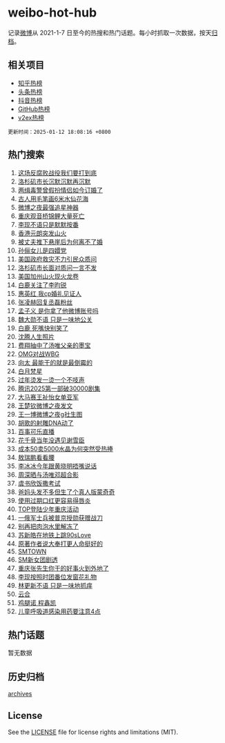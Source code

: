 # weibo-hot-hub

记录[微博](https://www.weibo.com)从 2021-1-7 日至今的热搜和热门话题。每小时抓取一次数据，按天[归档](archives)。

## 相关项目

- [知乎热榜](https://github.com/lonnyzhang423/zhihu-hot-hub)
- [头条热榜](https://github.com/lonnyzhang423/toutiao-hot-hub)
- [抖音热榜](https://github.com/lonnyzhang423/douyin-hot-hub)
- [GitHub热榜](https://github.com/lonnyzhang423/github-hot-hub)
- [v2ex热榜](https://github.com/lonnyzhang423/v2ex-hot-hub)


`更新时间：2025-01-12 18:08:16 +0800`

## 热门搜索

1. [这场反腐败战役我们要打到底](https://m.weibo.cn/search?containerid=100103type%3D1%26t%3D10%26q%3D%23%E8%BF%99%E5%9C%BA%E5%8F%8D%E8%85%90%E8%B4%A5%E6%88%98%E5%BD%B9%E6%88%91%E4%BB%AC%E8%A6%81%E6%89%93%E5%88%B0%E5%BA%95%23&stream_entry_id=51&isnewpage=1&extparam=seat%3D1%26pos%3D0%26q%3D%2523%25E8%25BF%2599%25E5%259C%25BA%25E5%258F%258D%25E8%2585%2590%25E8%25B4%25A5%25E6%2588%2598%25E5%25BD%25B9%25E6%2588%2591%25E4%25BB%25AC%25E8%25A6%2581%25E6%2589%2593%25E5%2588%25B0%25E5%25BA%2595%2523%26dgr%3D0%26cate%3D10103%26stream_entry_id%3D51%26c_type%3D51%26filter_type%3Drealtimehot%26display_time%3D1736676495%26pre_seqid%3D17366764953180618893152)
1. [洛杉矶市长沉默沉默再沉默](https://m.weibo.cn/search?containerid=100103type%3D1%26t%3D10%26q%3D%23%E6%B4%9B%E6%9D%89%E7%9F%B6%E5%B8%82%E9%95%BF%E6%B2%89%E9%BB%98%E6%B2%89%E9%BB%98%E5%86%8D%E6%B2%89%E9%BB%98%23&stream_entry_id=31&isnewpage=1&extparam=seat%3D1%26c_type%3D31%26dgr%3D0%26cate%3D5001%26pos%3D0%26band_rank%3D1%26realpos%3D1%26flag%3D2%26lcate%3D5001%26q%3D%2523%25E6%25B4%259B%25E6%259D%2589%25E7%259F%25B6%25E5%25B8%2582%25E9%2595%25BF%25E6%25B2%2589%25E9%25BB%2598%25E6%25B2%2589%25E9%25BB%2598%25E5%2586%258D%25E6%25B2%2589%25E9%25BB%2598%2523%26stream_entry_id%3D31%26filter_type%3Drealtimehot%26display_time%3D1736676495%26pre_seqid%3D17366764953180618893152)
1. [两缉毒警曾假扮情侣如今订婚了](https://m.weibo.cn/search?containerid=100103type%3D1%26t%3D10%26q%3D%23%E4%B8%A4%E7%BC%89%E6%AF%92%E8%AD%A6%E6%9B%BE%E5%81%87%E6%89%AE%E6%83%85%E4%BE%A3%E5%A6%82%E4%BB%8A%E8%AE%A2%E5%A9%9A%E4%BA%86%23&stream_entry_id=31&isnewpage=1&extparam=seat%3D1%26c_type%3D31%26dgr%3D0%26cate%3D5001%26pos%3D1%26band_rank%3D2%26realpos%3D2%26flag%3D32768%26lcate%3D5001%26q%3D%2523%25E4%25B8%25A4%25E7%25BC%2589%25E6%25AF%2592%25E8%25AD%25A6%25E6%259B%25BE%25E5%2581%2587%25E6%2589%25AE%25E6%2583%2585%25E4%25BE%25A3%25E5%25A6%2582%25E4%25BB%258A%25E8%25AE%25A2%25E5%25A9%259A%25E4%25BA%2586%2523%26stream_entry_id%3D31%26filter_type%3Drealtimehot%26display_time%3D1736676495%26pre_seqid%3D17366764953180618893152)
1. [古人用毛笔画6米水仙花海](https://m.weibo.cn/search?containerid=100103type%3D1%26t%3D10%26q%3D%23%E5%8F%A4%E4%BA%BA%E7%94%A8%E6%AF%9B%E7%AC%94%E7%94%BB6%E7%B1%B3%E6%B0%B4%E4%BB%99%E8%8A%B1%E6%B5%B7%23&stream_entry_id=31&isnewpage=1&extparam=seat%3D1%26c_type%3D31%26dgr%3D0%26cate%3D5001%26pos%3D2%26band_rank%3D3%26realpos%3D3%26flag%3D0%26lcate%3D5001%26q%3D%2523%25E5%258F%25A4%25E4%25BA%25BA%25E7%2594%25A8%25E6%25AF%259B%25E7%25AC%2594%25E7%2594%25BB6%25E7%25B1%25B3%25E6%25B0%25B4%25E4%25BB%2599%25E8%258A%25B1%25E6%25B5%25B7%2523%26stream_entry_id%3D31%26filter_type%3Drealtimehot%26display_time%3D1736676495%26pre_seqid%3D17366764953180618893152)
1. [微博之夜最强追星神器](https://m.weibo.cn/search?containerid=100103type%3D1%26t%3D10%26q%3D%23%E5%BE%AE%E5%8D%9A%E4%B9%8B%E5%A4%9C%E6%9C%80%E5%BC%BA%E8%BF%BD%E6%98%9F%E7%A5%9E%E5%99%A8%23&stream_entry_id=31&isnewpage=1&extparam=seat%3D1%26c_type%3D31%26dgr%3D0%26adid%3D272496%26q%3D%2523%25E5%25BE%25AE%25E5%258D%259A%25E4%25B9%258B%25E5%25A4%259C%25E6%259C%2580%25E5%25BC%25BA%25E8%25BF%25BD%25E6%2598%259F%25E7%25A5%259E%25E5%2599%25A8%2523%26pos%3D3%26band_rank%3D4%26stream_entry_id%3D31%26topic_ad%3D1%26lcate%3D5001%26is_ad_pos%3D1%26cate%3D5001%26filter_type%3Drealtimehot%26display_time%3D1736676495%26pre_seqid%3D17366764953180618893152)
1. [重庆观音桥锦鲤大量死亡](https://m.weibo.cn/search?containerid=100103type%3D1%26t%3D10%26q%3D%23%E9%87%8D%E5%BA%86%E8%A7%82%E9%9F%B3%E6%A1%A5%E9%94%A6%E9%B2%A4%E5%A4%A7%E9%87%8F%E6%AD%BB%E4%BA%A1%23&stream_entry_id=31&isnewpage=1&extparam=seat%3D1%26c_type%3D31%26dgr%3D0%26cate%3D5001%26pos%3D4%26band_rank%3D4%26realpos%3D4%26flag%3D1%26lcate%3D5001%26q%3D%2523%25E9%2587%258D%25E5%25BA%2586%25E8%25A7%2582%25E9%259F%25B3%25E6%25A1%25A5%25E9%2594%25A6%25E9%25B2%25A4%25E5%25A4%25A7%25E9%2587%258F%25E6%25AD%25BB%25E4%25BA%25A1%2523%26stream_entry_id%3D31%26filter_type%3Drealtimehot%26display_time%3D1736676495%26pre_seqid%3D17366764953180618893152)
1. [李现不语只是默默按番](https://m.weibo.cn/search?containerid=100103type%3D1%26t%3D10%26q%3D%23%E6%9D%8E%E7%8E%B0%E4%B8%8D%E8%AF%AD%E5%8F%AA%E6%98%AF%E9%BB%98%E9%BB%98%E6%8C%89%E7%95%AA%23&stream_entry_id=31&isnewpage=1&extparam=seat%3D1%26c_type%3D31%26dgr%3D0%26cate%3D5001%26pos%3D5%26band_rank%3D5%26realpos%3D5%26flag%3D2%26lcate%3D5001%26q%3D%2523%25E6%259D%258E%25E7%258E%25B0%25E4%25B8%258D%25E8%25AF%25AD%25E5%258F%25AA%25E6%2598%25AF%25E9%25BB%2598%25E9%25BB%2598%25E6%258C%2589%25E7%2595%25AA%2523%26stream_entry_id%3D31%26filter_type%3Drealtimehot%26display_time%3D1736676495%26pre_seqid%3D17366764953180618893152)
1. [香港元朗突发山火](https://m.weibo.cn/search?containerid=100103type%3D1%26t%3D10%26q%3D%23%E9%A6%99%E6%B8%AF%E5%85%83%E6%9C%97%E7%AA%81%E5%8F%91%E5%B1%B1%E7%81%AB%23&stream_entry_id=31&isnewpage=1&extparam=seat%3D1%26c_type%3D31%26dgr%3D0%26cate%3D5001%26pos%3D6%26band_rank%3D6%26realpos%3D6%26flag%3D1%26lcate%3D5001%26q%3D%2523%25E9%25A6%2599%25E6%25B8%25AF%25E5%2585%2583%25E6%259C%2597%25E7%25AA%2581%25E5%258F%2591%25E5%25B1%25B1%25E7%2581%25AB%2523%26stream_entry_id%3D31%26filter_type%3Drealtimehot%26display_time%3D1736676495%26pre_seqid%3D17366764953180618893152)
1. [被丈夫推下悬崖后为何离不了婚](https://m.weibo.cn/search?containerid=100103type%3D1%26t%3D10%26q%3D%23%E8%A2%AB%E4%B8%88%E5%A4%AB%E6%8E%A8%E4%B8%8B%E6%82%AC%E5%B4%96%E5%90%8E%E4%B8%BA%E4%BD%95%E7%A6%BB%E4%B8%8D%E4%BA%86%E5%A9%9A%23&stream_entry_id=31&isnewpage=1&extparam=seat%3D1%26c_type%3D31%26dgr%3D0%26cate%3D5001%26pos%3D7%26band_rank%3D7%26realpos%3D7%26flag%3D0%26lcate%3D5001%26q%3D%2523%25E8%25A2%25AB%25E4%25B8%2588%25E5%25A4%25AB%25E6%258E%25A8%25E4%25B8%258B%25E6%2582%25AC%25E5%25B4%2596%25E5%2590%258E%25E4%25B8%25BA%25E4%25BD%2595%25E7%25A6%25BB%25E4%25B8%258D%25E4%25BA%2586%25E5%25A9%259A%2523%26stream_entry_id%3D31%26filter_type%3Drealtimehot%26display_time%3D1736676495%26pre_seqid%3D17366764953180618893152)
1. [孙俪女儿是四嬛党](https://m.weibo.cn/search?containerid=100103type%3D1%26t%3D10%26q%3D%E5%AD%99%E4%BF%AA%E5%A5%B3%E5%84%BF%E6%98%AF%E5%9B%9B%E5%AC%9B%E5%85%9A&stream_entry_id=31&isnewpage=1&extparam=seat%3D1%26c_type%3D31%26dgr%3D0%26cate%3D5001%26pos%3D8%26band_rank%3D8%26realpos%3D8%26flag%3D1%26lcate%3D5001%26q%3D%25E5%25AD%2599%25E4%25BF%25AA%25E5%25A5%25B3%25E5%2584%25BF%25E6%2598%25AF%25E5%259B%259B%25E5%25AC%259B%25E5%2585%259A%26stream_entry_id%3D31%26filter_type%3Drealtimehot%26display_time%3D1736676495%26pre_seqid%3D17366764953180618893152)
1. [美国政府救灾不力引民众质问](https://m.weibo.cn/search?containerid=100103type%3D1%26t%3D10%26q%3D%23%E7%BE%8E%E5%9B%BD%E6%94%BF%E5%BA%9C%E6%95%91%E7%81%BE%E4%B8%8D%E5%8A%9B%E5%BC%95%E6%B0%91%E4%BC%97%E8%B4%A8%E9%97%AE%23&stream_entry_id=31&isnewpage=1&extparam=seat%3D1%26c_type%3D31%26dgr%3D0%26cate%3D5001%26pos%3D9%26band_rank%3D9%26realpos%3D9%26flag%3D1%26lcate%3D5001%26q%3D%2523%25E7%25BE%258E%25E5%259B%25BD%25E6%2594%25BF%25E5%25BA%259C%25E6%2595%2591%25E7%2581%25BE%25E4%25B8%258D%25E5%258A%259B%25E5%25BC%2595%25E6%25B0%2591%25E4%25BC%2597%25E8%25B4%25A8%25E9%2597%25AE%2523%26stream_entry_id%3D31%26filter_type%3Drealtimehot%26display_time%3D1736676495%26pre_seqid%3D17366764953180618893152)
1. [洛杉矶市长面对质问一言不发](https://m.weibo.cn/search?containerid=100103type%3D1%26t%3D10%26q%3D%23%E6%B4%9B%E6%9D%89%E7%9F%B6%E5%B8%82%E9%95%BF%E9%9D%A2%E5%AF%B9%E8%B4%A8%E9%97%AE%E4%B8%80%E8%A8%80%E4%B8%8D%E5%8F%91%23&stream_entry_id=31&isnewpage=1&extparam=seat%3D1%26c_type%3D31%26dgr%3D0%26cate%3D5001%26pos%3D10%26band_rank%3D10%26realpos%3D10%26flag%3D0%26lcate%3D5001%26q%3D%2523%25E6%25B4%259B%25E6%259D%2589%25E7%259F%25B6%25E5%25B8%2582%25E9%2595%25BF%25E9%259D%25A2%25E5%25AF%25B9%25E8%25B4%25A8%25E9%2597%25AE%25E4%25B8%2580%25E8%25A8%2580%25E4%25B8%258D%25E5%258F%2591%2523%26stream_entry_id%3D31%26filter_type%3Drealtimehot%26display_time%3D1736676495%26pre_seqid%3D17366764953180618893152)
1. [美国加州山火现火龙卷](https://m.weibo.cn/search?containerid=100103type%3D1%26t%3D10%26q%3D%23%E7%BE%8E%E5%9B%BD%E5%8A%A0%E5%B7%9E%E5%B1%B1%E7%81%AB%E7%8E%B0%E7%81%AB%E9%BE%99%E5%8D%B7%23&stream_entry_id=31&isnewpage=1&extparam=seat%3D1%26c_type%3D31%26dgr%3D0%26cate%3D5001%26pos%3D11%26band_rank%3D11%26realpos%3D11%26flag%3D0%26lcate%3D5001%26q%3D%2523%25E7%25BE%258E%25E5%259B%25BD%25E5%258A%25A0%25E5%25B7%259E%25E5%25B1%25B1%25E7%2581%25AB%25E7%258E%25B0%25E7%2581%25AB%25E9%25BE%2599%25E5%258D%25B7%2523%26stream_entry_id%3D31%26filter_type%3Drealtimehot%26display_time%3D1736676495%26pre_seqid%3D17366764953180618893152)
1. [白鹿关注了李昀锐](https://m.weibo.cn/search?containerid=100103type%3D1%26t%3D10%26q%3D%23%E7%99%BD%E9%B9%BF%E5%85%B3%E6%B3%A8%E4%BA%86%E6%9D%8E%E6%98%80%E9%94%90%23&stream_entry_id=31&isnewpage=1&extparam=seat%3D1%26c_type%3D31%26dgr%3D0%26cate%3D5001%26pos%3D12%26band_rank%3D12%26realpos%3D12%26flag%3D1%26lcate%3D5001%26q%3D%2523%25E7%2599%25BD%25E9%25B9%25BF%25E5%2585%25B3%25E6%25B3%25A8%25E4%25BA%2586%25E6%259D%258E%25E6%2598%2580%25E9%2594%2590%2523%26stream_entry_id%3D31%26filter_type%3Drealtimehot%26display_time%3D1736676495%26pre_seqid%3D17366764953180618893152)
1. [惠英红 我cp婚礼见证人](https://m.weibo.cn/search?containerid=100103type%3D1%26t%3D10%26q%3D%E6%83%A0%E8%8B%B1%E7%BA%A2+%E6%88%91cp%E5%A9%9A%E7%A4%BC%E8%A7%81%E8%AF%81%E4%BA%BA&stream_entry_id=31&isnewpage=1&extparam=seat%3D1%26c_type%3D31%26dgr%3D0%26cate%3D5001%26pos%3D13%26band_rank%3D13%26realpos%3D13%26flag%3D0%26lcate%3D5001%26q%3D%25E6%2583%25A0%25E8%258B%25B1%25E7%25BA%25A2%2520%25E6%2588%2591cp%25E5%25A9%259A%25E7%25A4%25BC%25E8%25A7%2581%25E8%25AF%2581%25E4%25BA%25BA%26stream_entry_id%3D31%26filter_type%3Drealtimehot%26display_time%3D1736676495%26pre_seqid%3D17366764953180618893152)
1. [张凌赫回复丞磊粉丝](https://m.weibo.cn/search?containerid=100103type%3D1%26t%3D10%26q%3D%23%E5%BC%A0%E5%87%8C%E8%B5%AB%E5%9B%9E%E5%A4%8D%E4%B8%9E%E7%A3%8A%E7%B2%89%E4%B8%9D%23&stream_entry_id=31&isnewpage=1&extparam=seat%3D1%26c_type%3D31%26dgr%3D0%26cate%3D5001%26pos%3D14%26band_rank%3D14%26realpos%3D14%26flag%3D2%26lcate%3D5001%26q%3D%2523%25E5%25BC%25A0%25E5%2587%258C%25E8%25B5%25AB%25E5%259B%259E%25E5%25A4%258D%25E4%25B8%259E%25E7%25A3%258A%25E7%25B2%2589%25E4%25B8%259D%2523%26stream_entry_id%3D31%26filter_type%3Drealtimehot%26display_time%3D1736676495%26pre_seqid%3D17366764953180618893152)
1. [孟子义 是你拿了他微博账号吗](https://m.weibo.cn/search?containerid=100103type%3D1%26t%3D10%26q%3D%E5%AD%9F%E5%AD%90%E4%B9%89+%E6%98%AF%E4%BD%A0%E6%8B%BF%E4%BA%86%E4%BB%96%E5%BE%AE%E5%8D%9A%E8%B4%A6%E5%8F%B7%E5%90%97&stream_entry_id=31&isnewpage=1&extparam=seat%3D1%26c_type%3D31%26dgr%3D0%26cate%3D5001%26pos%3D15%26band_rank%3D15%26realpos%3D15%26flag%3D2%26lcate%3D5001%26q%3D%25E5%25AD%259F%25E5%25AD%2590%25E4%25B9%2589%2520%25E6%2598%25AF%25E4%25BD%25A0%25E6%258B%25BF%25E4%25BA%2586%25E4%25BB%2596%25E5%25BE%25AE%25E5%258D%259A%25E8%25B4%25A6%25E5%258F%25B7%25E5%2590%2597%26stream_entry_id%3D31%26filter_type%3Drealtimehot%26display_time%3D1736676495%26pre_seqid%3D17366764953180618893152)
1. [魏大勋不语 只是一味地公关](https://m.weibo.cn/search?containerid=100103type%3D1%26t%3D10%26q%3D%E9%AD%8F%E5%A4%A7%E5%8B%8B%E4%B8%8D%E8%AF%AD+%E5%8F%AA%E6%98%AF%E4%B8%80%E5%91%B3%E5%9C%B0%E5%85%AC%E5%85%B3&stream_entry_id=31&isnewpage=1&extparam=seat%3D1%26c_type%3D31%26dgr%3D0%26cate%3D5001%26pos%3D16%26band_rank%3D16%26realpos%3D16%26flag%3D0%26lcate%3D5001%26q%3D%25E9%25AD%258F%25E5%25A4%25A7%25E5%258B%258B%25E4%25B8%258D%25E8%25AF%25AD%2520%25E5%258F%25AA%25E6%2598%25AF%25E4%25B8%2580%25E5%2591%25B3%25E5%259C%25B0%25E5%2585%25AC%25E5%2585%25B3%26stream_entry_id%3D31%26filter_type%3Drealtimehot%26display_time%3D1736676495%26pre_seqid%3D17366764953180618893152)
1. [白鹿 死嘴快别笑了](https://m.weibo.cn/search?containerid=100103type%3D1%26t%3D10%26q%3D%E7%99%BD%E9%B9%BF+%E6%AD%BB%E5%98%B4%E5%BF%AB%E5%88%AB%E7%AC%91%E4%BA%86&stream_entry_id=31&isnewpage=1&extparam=seat%3D1%26c_type%3D31%26dgr%3D0%26cate%3D5001%26pos%3D17%26band_rank%3D17%26realpos%3D17%26flag%3D2%26lcate%3D5001%26q%3D%25E7%2599%25BD%25E9%25B9%25BF%2520%25E6%25AD%25BB%25E5%2598%25B4%25E5%25BF%25AB%25E5%2588%25AB%25E7%25AC%2591%25E4%25BA%2586%26stream_entry_id%3D31%26filter_type%3Drealtimehot%26display_time%3D1736676495%26pre_seqid%3D17366764953180618893152)
1. [沈腾人生照片](https://m.weibo.cn/search?containerid=100103type%3D1%26t%3D10%26q%3D%23%E6%B2%88%E8%85%BE%E4%BA%BA%E7%94%9F%E7%85%A7%E7%89%87%23&stream_entry_id=31&isnewpage=1&extparam=seat%3D1%26c_type%3D31%26dgr%3D0%26cate%3D5001%26pos%3D18%26band_rank%3D18%26realpos%3D18%26flag%3D0%26lcate%3D5001%26q%3D%2523%25E6%25B2%2588%25E8%2585%25BE%25E4%25BA%25BA%25E7%2594%259F%25E7%2585%25A7%25E7%2589%2587%2523%26stream_entry_id%3D31%26filter_type%3Drealtimehot%26display_time%3D1736676495%26pre_seqid%3D17366764953180618893152)
1. [费翔抽中了汤唯父亲的墨宝](https://m.weibo.cn/search?containerid=100103type%3D1%26t%3D10%26q%3D%23%E8%B4%B9%E7%BF%94%E6%8A%BD%E4%B8%AD%E4%BA%86%E6%B1%A4%E5%94%AF%E7%88%B6%E4%BA%B2%E7%9A%84%E5%A2%A8%E5%AE%9D%23&stream_entry_id=31&isnewpage=1&extparam=seat%3D1%26c_type%3D31%26dgr%3D0%26cate%3D5001%26pos%3D19%26band_rank%3D19%26realpos%3D19%26flag%3D2%26lcate%3D5001%26q%3D%2523%25E8%25B4%25B9%25E7%25BF%2594%25E6%258A%25BD%25E4%25B8%25AD%25E4%25BA%2586%25E6%25B1%25A4%25E5%2594%25AF%25E7%2588%25B6%25E4%25BA%25B2%25E7%259A%2584%25E5%25A2%25A8%25E5%25AE%259D%2523%26stream_entry_id%3D31%26filter_type%3Drealtimehot%26display_time%3D1736676495%26pre_seqid%3D17366764953180618893152)
1. [OMG对战WBG](https://m.weibo.cn/search?containerid=100103type%3D1%26t%3D10%26q%3D%23OMG%E5%AF%B9%E6%88%98WBG%23&stream_entry_id=31&isnewpage=1&extparam=seat%3D1%26c_type%3D31%26dgr%3D0%26cate%3D5001%26pos%3D20%26band_rank%3D20%26realpos%3D20%26flag%3D1%26lcate%3D5001%26q%3D%2523OMG%25E5%25AF%25B9%25E6%2588%2598WBG%2523%26stream_entry_id%3D31%26filter_type%3Drealtimehot%26display_time%3D1736676495%26pre_seqid%3D17366764953180618893152)
1. [向太 最能干的就是最倒霉的](https://m.weibo.cn/search?containerid=100103type%3D1%26t%3D10%26q%3D%E5%90%91%E5%A4%AA+%E6%9C%80%E8%83%BD%E5%B9%B2%E7%9A%84%E5%B0%B1%E6%98%AF%E6%9C%80%E5%80%92%E9%9C%89%E7%9A%84&stream_entry_id=31&isnewpage=1&extparam=seat%3D1%26c_type%3D31%26dgr%3D0%26cate%3D5001%26pos%3D21%26band_rank%3D21%26realpos%3D21%26flag%3D1%26lcate%3D5001%26q%3D%25E5%2590%2591%25E5%25A4%25AA%2520%25E6%259C%2580%25E8%2583%25BD%25E5%25B9%25B2%25E7%259A%2584%25E5%25B0%25B1%25E6%2598%25AF%25E6%259C%2580%25E5%2580%2592%25E9%259C%2589%25E7%259A%2584%26stream_entry_id%3D31%26filter_type%3Drealtimehot%26display_time%3D1736676495%26pre_seqid%3D17366764953180618893152)
1. [白月梵星](https://m.weibo.cn/search?containerid=100103type%3D1%26t%3D10%26q%3D%E7%99%BD%E6%9C%88%E6%A2%B5%E6%98%9F&stream_entry_id=31&isnewpage=1&extparam=seat%3D1%26c_type%3D31%26dgr%3D0%26cate%3D5001%26pos%3D22%26band_rank%3D22%26realpos%3D22%26flag%3D0%26lcate%3D5001%26q%3D%25E7%2599%25BD%25E6%259C%2588%25E6%25A2%25B5%25E6%2598%259F%26stream_entry_id%3D31%26filter_type%3Drealtimehot%26display_time%3D1736676495%26pre_seqid%3D17366764953180618893152)
1. [过年烫发一烫一个不吱声](https://m.weibo.cn/search?containerid=100103type%3D1%26t%3D10%26q%3D%23%E8%BF%87%E5%B9%B4%E7%83%AB%E5%8F%91%E4%B8%80%E7%83%AB%E4%B8%80%E4%B8%AA%E4%B8%8D%E5%90%B1%E5%A3%B0%23&stream_entry_id=31&isnewpage=1&extparam=seat%3D1%26c_type%3D31%26dgr%3D0%26cate%3D5001%26pos%3D23%26band_rank%3D23%26realpos%3D23%26flag%3D1%26lcate%3D5001%26q%3D%2523%25E8%25BF%2587%25E5%25B9%25B4%25E7%2583%25AB%25E5%258F%2591%25E4%25B8%2580%25E7%2583%25AB%25E4%25B8%2580%25E4%25B8%25AA%25E4%25B8%258D%25E5%2590%25B1%25E5%25A3%25B0%2523%26stream_entry_id%3D31%26filter_type%3Drealtimehot%26display_time%3D1736676495%26pre_seqid%3D17366764953180618893152)
1. [腾讯2025第一部破30000剧集](https://m.weibo.cn/search?containerid=100103type%3D1%26t%3D10%26q%3D%E8%85%BE%E8%AE%AF2025%E7%AC%AC%E4%B8%80%E9%83%A8%E7%A0%B430000%E5%89%A7%E9%9B%86&stream_entry_id=31&isnewpage=1&extparam=seat%3D1%26c_type%3D31%26dgr%3D0%26cate%3D5001%26pos%3D24%26band_rank%3D24%26realpos%3D24%26flag%3D2%26lcate%3D5001%26q%3D%25E8%2585%25BE%25E8%25AE%25AF2025%25E7%25AC%25AC%25E4%25B8%2580%25E9%2583%25A8%25E7%25A0%25B430000%25E5%2589%25A7%25E9%259B%2586%26stream_entry_id%3D31%26filter_type%3Drealtimehot%26display_time%3D1736676495%26pre_seqid%3D17366764953180618893152)
1. [大马赛王祉怡女单亚军](https://m.weibo.cn/search?containerid=100103type%3D1%26t%3D10%26q%3D%23%E5%A4%A7%E9%A9%AC%E8%B5%9B%E7%8E%8B%E7%A5%89%E6%80%A1%E5%A5%B3%E5%8D%95%E4%BA%9A%E5%86%9B%23&stream_entry_id=31&isnewpage=1&extparam=seat%3D1%26c_type%3D31%26dgr%3D0%26cate%3D5001%26pos%3D25%26band_rank%3D25%26realpos%3D25%26flag%3D1%26lcate%3D5001%26q%3D%2523%25E5%25A4%25A7%25E9%25A9%25AC%25E8%25B5%259B%25E7%258E%258B%25E7%25A5%2589%25E6%2580%25A1%25E5%25A5%25B3%25E5%258D%2595%25E4%25BA%259A%25E5%2586%259B%2523%26stream_entry_id%3D31%26filter_type%3Drealtimehot%26display_time%3D1736676495%26pre_seqid%3D17366764953180618893152)
1. [王楚钦微博之夜发文](https://m.weibo.cn/search?containerid=100103type%3D1%26t%3D10%26q%3D%23%E7%8E%8B%E6%A5%9A%E9%92%A6%E5%BE%AE%E5%8D%9A%E4%B9%8B%E5%A4%9C%E5%8F%91%E6%96%87%23&stream_entry_id=31&isnewpage=1&extparam=seat%3D1%26c_type%3D31%26dgr%3D0%26cate%3D5001%26pos%3D26%26band_rank%3D26%26realpos%3D26%26flag%3D0%26lcate%3D5001%26q%3D%2523%25E7%258E%258B%25E6%25A5%259A%25E9%2592%25A6%25E5%25BE%25AE%25E5%258D%259A%25E4%25B9%258B%25E5%25A4%259C%25E5%258F%2591%25E6%2596%2587%2523%26stream_entry_id%3D31%26filter_type%3Drealtimehot%26display_time%3D1736676495%26pre_seqid%3D17366764953180618893152)
1. [王一博微博之夜g社生图](https://m.weibo.cn/search?containerid=100103type%3D1%26t%3D10%26q%3D%23%E7%8E%8B%E4%B8%80%E5%8D%9A%E5%BE%AE%E5%8D%9A%E4%B9%8B%E5%A4%9Cg%E7%A4%BE%E7%94%9F%E5%9B%BE%23&stream_entry_id=31&isnewpage=1&extparam=seat%3D1%26c_type%3D31%26dgr%3D0%26cate%3D5001%26pos%3D27%26band_rank%3D27%26realpos%3D27%26flag%3D1%26lcate%3D5001%26q%3D%2523%25E7%258E%258B%25E4%25B8%2580%25E5%258D%259A%25E5%25BE%25AE%25E5%258D%259A%25E4%25B9%258B%25E5%25A4%259Cg%25E7%25A4%25BE%25E7%2594%259F%25E5%259B%25BE%2523%26stream_entry_id%3D31%26filter_type%3Drealtimehot%26display_time%3D1736676495%26pre_seqid%3D17366764953180618893152)
1. [胡歌的射雕DNA动了](https://m.weibo.cn/search?containerid=100103type%3D1%26t%3D10%26q%3D%E8%83%A1%E6%AD%8C%E7%9A%84%E5%B0%84%E9%9B%95DNA%E5%8A%A8%E4%BA%86&stream_entry_id=31&isnewpage=1&extparam=seat%3D1%26c_type%3D31%26dgr%3D0%26cate%3D5001%26pos%3D28%26band_rank%3D28%26realpos%3D28%26flag%3D1%26lcate%3D5001%26q%3D%25E8%2583%25A1%25E6%25AD%258C%25E7%259A%2584%25E5%25B0%2584%25E9%259B%2595DNA%25E5%258A%25A8%25E4%25BA%2586%26stream_entry_id%3D31%26filter_type%3Drealtimehot%26display_time%3D1736676495%26pre_seqid%3D17366764953180618893152)
1. [百事可乐直播](https://m.weibo.cn/search?containerid=100103type%3D1%26t%3D10%26q%3D%E7%99%BE%E4%BA%8B%E5%8F%AF%E4%B9%90%E7%9B%B4%E6%92%AD&stream_entry_id=31&isnewpage=1&extparam=seat%3D1%26c_type%3D31%26dgr%3D0%26cate%3D5001%26pos%3D29%26band_rank%3D29%26realpos%3D29%26flag%3D1%26lcate%3D5001%26q%3D%25E7%2599%25BE%25E4%25BA%258B%25E5%258F%25AF%25E4%25B9%2590%25E7%259B%25B4%25E6%2592%25AD%26stream_entry_id%3D31%26filter_type%3Drealtimehot%26display_time%3D1736676495%26pre_seqid%3D17366764953180618893152)
1. [花千骨当年没遇见谢雪臣](https://m.weibo.cn/search?containerid=100103type%3D1%26t%3D10%26q%3D%E8%8A%B1%E5%8D%83%E9%AA%A8%E5%BD%93%E5%B9%B4%E6%B2%A1%E9%81%87%E8%A7%81%E8%B0%A2%E9%9B%AA%E8%87%A3&stream_entry_id=31&isnewpage=1&extparam=seat%3D1%26c_type%3D31%26dgr%3D0%26cate%3D5001%26pos%3D30%26band_rank%3D30%26realpos%3D30%26flag%3D1%26lcate%3D5001%26q%3D%25E8%258A%25B1%25E5%258D%2583%25E9%25AA%25A8%25E5%25BD%2593%25E5%25B9%25B4%25E6%25B2%25A1%25E9%2581%2587%25E8%25A7%2581%25E8%25B0%25A2%25E9%259B%25AA%25E8%2587%25A3%26stream_entry_id%3D31%26filter_type%3Drealtimehot%26display_time%3D1736676495%26pre_seqid%3D17366764953180618893152)
1. [成本50卖5000水晶为何突然受热捧](https://m.weibo.cn/search?containerid=100103type%3D1%26t%3D10%26q%3D%23%E6%88%90%E6%9C%AC50%E5%8D%965000%E6%B0%B4%E6%99%B6%E4%B8%BA%E4%BD%95%E7%AA%81%E7%84%B6%E5%8F%97%E7%83%AD%E6%8D%A7%23&stream_entry_id=31&isnewpage=1&extparam=seat%3D1%26c_type%3D31%26dgr%3D0%26cate%3D5001%26pos%3D31%26band_rank%3D31%26realpos%3D31%26flag%3D1%26lcate%3D5001%26q%3D%2523%25E6%2588%2590%25E6%259C%25AC50%25E5%258D%25965000%25E6%25B0%25B4%25E6%2599%25B6%25E4%25B8%25BA%25E4%25BD%2595%25E7%25AA%2581%25E7%2584%25B6%25E5%258F%2597%25E7%2583%25AD%25E6%258D%25A7%2523%26stream_entry_id%3D31%26filter_type%3Drealtimehot%26display_time%3D1736676495%26pre_seqid%3D17366764953180618893152)
1. [敖瑞鹏看看腰](https://m.weibo.cn/search?containerid=100103type%3D1%26t%3D10%26q%3D%23%E6%95%96%E7%91%9E%E9%B9%8F%E7%9C%8B%E7%9C%8B%E8%85%B0%23&stream_entry_id=31&isnewpage=1&extparam=seat%3D1%26c_type%3D31%26dgr%3D0%26cate%3D5001%26pos%3D32%26band_rank%3D32%26realpos%3D32%26flag%3D1%26lcate%3D5001%26q%3D%2523%25E6%2595%2596%25E7%2591%259E%25E9%25B9%258F%25E7%259C%258B%25E7%259C%258B%25E8%2585%25B0%2523%26stream_entry_id%3D31%26filter_type%3Drealtimehot%26display_time%3D1736676495%26pre_seqid%3D17366764953180618893152)
1. [李冰冰今年跟黄晓明捂嘴说话](https://m.weibo.cn/search?containerid=100103type%3D1%26t%3D10%26q%3D%23%E6%9D%8E%E5%86%B0%E5%86%B0%E4%BB%8A%E5%B9%B4%E8%B7%9F%E9%BB%84%E6%99%93%E6%98%8E%E6%8D%82%E5%98%B4%E8%AF%B4%E8%AF%9D%23&stream_entry_id=31&isnewpage=1&extparam=seat%3D1%26c_type%3D31%26dgr%3D0%26cate%3D5001%26pos%3D33%26band_rank%3D33%26realpos%3D33%26flag%3D0%26lcate%3D5001%26q%3D%2523%25E6%259D%258E%25E5%2586%25B0%25E5%2586%25B0%25E4%25BB%258A%25E5%25B9%25B4%25E8%25B7%259F%25E9%25BB%2584%25E6%2599%2593%25E6%2598%258E%25E6%258D%2582%25E5%2598%25B4%25E8%25AF%25B4%25E8%25AF%259D%2523%26stream_entry_id%3D31%26filter_type%3Drealtimehot%26display_time%3D1736676495%26pre_seqid%3D17366764953180618893152)
1. [周深晒与汤唯邓超合影](https://m.weibo.cn/search?containerid=100103type%3D1%26t%3D10%26q%3D%23%E5%91%A8%E6%B7%B1%E6%99%92%E4%B8%8E%E6%B1%A4%E5%94%AF%E9%82%93%E8%B6%85%E5%90%88%E5%BD%B1%23&stream_entry_id=31&isnewpage=1&extparam=seat%3D1%26c_type%3D31%26dgr%3D0%26cate%3D5001%26pos%3D34%26band_rank%3D34%26realpos%3D34%26flag%3D0%26lcate%3D5001%26q%3D%2523%25E5%2591%25A8%25E6%25B7%25B1%25E6%2599%2592%25E4%25B8%258E%25E6%25B1%25A4%25E5%2594%25AF%25E9%2582%2593%25E8%25B6%2585%25E5%2590%2588%25E5%25BD%25B1%2523%26stream_entry_id%3D31%26filter_type%3Drealtimehot%26display_time%3D1736676495%26pre_seqid%3D17366764953180618893152)
1. [虞书欣饭撒考试](https://m.weibo.cn/search?containerid=100103type%3D1%26t%3D10%26q%3D%23%E8%99%9E%E4%B9%A6%E6%AC%A3%E9%A5%AD%E6%92%92%E8%80%83%E8%AF%95%23&stream_entry_id=31&isnewpage=1&extparam=seat%3D1%26c_type%3D31%26dgr%3D0%26cate%3D5001%26pos%3D35%26band_rank%3D35%26realpos%3D35%26flag%3D1%26lcate%3D5001%26q%3D%2523%25E8%2599%259E%25E4%25B9%25A6%25E6%25AC%25A3%25E9%25A5%25AD%25E6%2592%2592%25E8%2580%2583%25E8%25AF%2595%2523%26stream_entry_id%3D31%26filter_type%3Drealtimehot%26display_time%3D1736676495%26pre_seqid%3D17366764953180618893152)
1. [爸妈头发不多但生了个真人版蒙奇奇](https://m.weibo.cn/search?containerid=100103type%3D1%26t%3D10%26q%3D%23%E7%88%B8%E5%A6%88%E5%A4%B4%E5%8F%91%E4%B8%8D%E5%A4%9A%E4%BD%86%E7%94%9F%E4%BA%86%E4%B8%AA%E7%9C%9F%E4%BA%BA%E7%89%88%E8%92%99%E5%A5%87%E5%A5%87%23&stream_entry_id=31&isnewpage=1&extparam=seat%3D1%26c_type%3D31%26dgr%3D0%26cate%3D5001%26pos%3D36%26band_rank%3D36%26realpos%3D36%26flag%3D0%26lcate%3D5001%26q%3D%2523%25E7%2588%25B8%25E5%25A6%2588%25E5%25A4%25B4%25E5%258F%2591%25E4%25B8%258D%25E5%25A4%259A%25E4%25BD%2586%25E7%2594%259F%25E4%25BA%2586%25E4%25B8%25AA%25E7%259C%259F%25E4%25BA%25BA%25E7%2589%2588%25E8%2592%2599%25E5%25A5%2587%25E5%25A5%2587%2523%26stream_entry_id%3D31%26filter_type%3Drealtimehot%26display_time%3D1736676495%26pre_seqid%3D17366764953180618893152)
1. [使用过期口红更容易得唇炎](https://m.weibo.cn/search?containerid=100103type%3D1%26t%3D10%26q%3D%23%E4%BD%BF%E7%94%A8%E8%BF%87%E6%9C%9F%E5%8F%A3%E7%BA%A2%E6%9B%B4%E5%AE%B9%E6%98%93%E5%BE%97%E5%94%87%E7%82%8E%23&stream_entry_id=31&isnewpage=1&extparam=seat%3D1%26c_type%3D31%26dgr%3D0%26cate%3D5001%26pos%3D37%26band_rank%3D37%26realpos%3D37%26flag%3D0%26lcate%3D5001%26q%3D%2523%25E4%25BD%25BF%25E7%2594%25A8%25E8%25BF%2587%25E6%259C%259F%25E5%258F%25A3%25E7%25BA%25A2%25E6%259B%25B4%25E5%25AE%25B9%25E6%2598%2593%25E5%25BE%2597%25E5%2594%2587%25E7%2582%258E%2523%26stream_entry_id%3D31%26filter_type%3Drealtimehot%26display_time%3D1736676495%26pre_seqid%3D17366764953180618893152)
1. [TOP登陆少年重庆活动](https://m.weibo.cn/search?containerid=100103type%3D1%26t%3D10%26q%3D%23TOP%E7%99%BB%E9%99%86%E5%B0%91%E5%B9%B4%E9%87%8D%E5%BA%86%E6%B4%BB%E5%8A%A8%23&stream_entry_id=31&isnewpage=1&extparam=seat%3D1%26c_type%3D31%26dgr%3D0%26cate%3D5001%26pos%3D38%26band_rank%3D38%26realpos%3D38%26flag%3D1%26lcate%3D5001%26q%3D%2523TOP%25E7%2599%25BB%25E9%2599%2586%25E5%25B0%2591%25E5%25B9%25B4%25E9%2587%258D%25E5%25BA%2586%25E6%25B4%25BB%25E5%258A%25A8%2523%26stream_entry_id%3D31%26filter_type%3Drealtimehot%26display_time%3D1736676495%26pre_seqid%3D17366764953180618893152)
1. [一俄军士兵被普京授勋获赠战刀](https://m.weibo.cn/search?containerid=100103type%3D1%26t%3D10%26q%3D%23%E4%B8%80%E4%BF%84%E5%86%9B%E5%A3%AB%E5%85%B5%E8%A2%AB%E6%99%AE%E4%BA%AC%E6%8E%88%E5%8B%8B%E8%8E%B7%E8%B5%A0%E6%88%98%E5%88%80%23&stream_entry_id=31&isnewpage=1&extparam=seat%3D1%26c_type%3D31%26dgr%3D0%26cate%3D5001%26pos%3D39%26band_rank%3D39%26realpos%3D39%26flag%3D0%26lcate%3D5001%26q%3D%2523%25E4%25B8%2580%25E4%25BF%2584%25E5%2586%259B%25E5%25A3%25AB%25E5%2585%25B5%25E8%25A2%25AB%25E6%2599%25AE%25E4%25BA%25AC%25E6%258E%2588%25E5%258B%258B%25E8%258E%25B7%25E8%25B5%25A0%25E6%2588%2598%25E5%2588%2580%2523%26stream_entry_id%3D31%26filter_type%3Drealtimehot%26display_time%3D1736676495%26pre_seqid%3D17366764953180618893152)
1. [别再把肉泡水里解冻了](https://m.weibo.cn/search?containerid=100103type%3D1%26t%3D10%26q%3D%23%E5%88%AB%E5%86%8D%E6%8A%8A%E8%82%89%E6%B3%A1%E6%B0%B4%E9%87%8C%E8%A7%A3%E5%86%BB%E4%BA%86%23&stream_entry_id=31&isnewpage=1&extparam=seat%3D1%26c_type%3D31%26dgr%3D0%26cate%3D5001%26pos%3D40%26band_rank%3D40%26realpos%3D40%26flag%3D0%26lcate%3D5001%26q%3D%2523%25E5%2588%25AB%25E5%2586%258D%25E6%258A%258A%25E8%2582%2589%25E6%25B3%25A1%25E6%25B0%25B4%25E9%2587%258C%25E8%25A7%25A3%25E5%2586%25BB%25E4%25BA%2586%2523%26stream_entry_id%3D31%26filter_type%3Drealtimehot%26display_time%3D1736676495%26pre_seqid%3D17366764953180618893152)
1. [苏新皓在地铁上跳90sLove](https://m.weibo.cn/search?containerid=100103type%3D1%26t%3D10%26q%3D%23%E8%8B%8F%E6%96%B0%E7%9A%93%E5%9C%A8%E5%9C%B0%E9%93%81%E4%B8%8A%E8%B7%B390sLove%23&stream_entry_id=31&isnewpage=1&extparam=seat%3D1%26c_type%3D31%26dgr%3D0%26cate%3D5001%26pos%3D41%26band_rank%3D41%26realpos%3D41%26flag%3D1%26lcate%3D5001%26q%3D%2523%25E8%258B%258F%25E6%2596%25B0%25E7%259A%2593%25E5%259C%25A8%25E5%259C%25B0%25E9%2593%2581%25E4%25B8%258A%25E8%25B7%25B390sLove%2523%26stream_entry_id%3D31%26filter_type%3Drealtimehot%26display_time%3D1736676495%26pre_seqid%3D17366764953180618893152)
1. [原著作者说大奉打更人命挺好的](https://m.weibo.cn/search?containerid=100103type%3D1%26t%3D10%26q%3D%23%E5%8E%9F%E8%91%97%E4%BD%9C%E8%80%85%E8%AF%B4%E5%A4%A7%E5%A5%89%E6%89%93%E6%9B%B4%E4%BA%BA%E5%91%BD%E6%8C%BA%E5%A5%BD%E7%9A%84%23&stream_entry_id=31&isnewpage=1&extparam=seat%3D1%26c_type%3D31%26dgr%3D0%26cate%3D5001%26pos%3D42%26band_rank%3D42%26realpos%3D42%26flag%3D0%26lcate%3D5001%26q%3D%2523%25E5%258E%259F%25E8%2591%2597%25E4%25BD%259C%25E8%2580%2585%25E8%25AF%25B4%25E5%25A4%25A7%25E5%25A5%2589%25E6%2589%2593%25E6%259B%25B4%25E4%25BA%25BA%25E5%2591%25BD%25E6%258C%25BA%25E5%25A5%25BD%25E7%259A%2584%2523%26stream_entry_id%3D31%26filter_type%3Drealtimehot%26display_time%3D1736676495%26pre_seqid%3D17366764953180618893152)
1. [SMTOWN](https://m.weibo.cn/search?containerid=100103type%3D1%26t%3D10%26q%3DSMTOWN&stream_entry_id=31&isnewpage=1&extparam=seat%3D1%26c_type%3D31%26dgr%3D0%26cate%3D5001%26pos%3D43%26band_rank%3D43%26realpos%3D43%26flag%3D1%26lcate%3D5001%26q%3DSMTOWN%26stream_entry_id%3D31%26filter_type%3Drealtimehot%26display_time%3D1736676495%26pre_seqid%3D17366764953180618893152)
1. [SM新女团剧透](https://m.weibo.cn/search?containerid=100103type%3D1%26t%3D10%26q%3D%23SM%E6%96%B0%E5%A5%B3%E5%9B%A2%E5%89%A7%E9%80%8F%23&stream_entry_id=31&isnewpage=1&extparam=seat%3D1%26c_type%3D31%26dgr%3D0%26cate%3D5001%26pos%3D44%26band_rank%3D44%26realpos%3D44%26flag%3D1%26lcate%3D5001%26q%3D%2523SM%25E6%2596%25B0%25E5%25A5%25B3%25E5%259B%25A2%25E5%2589%25A7%25E9%2580%258F%2523%26stream_entry_id%3D31%26filter_type%3Drealtimehot%26display_time%3D1736676495%26pre_seqid%3D17366764953180618893152)
1. [重庆张先生你干的好事火到外地了](https://m.weibo.cn/search?containerid=100103type%3D1%26t%3D10%26q%3D%23%E9%87%8D%E5%BA%86%E5%BC%A0%E5%85%88%E7%94%9F%E4%BD%A0%E5%B9%B2%E7%9A%84%E5%A5%BD%E4%BA%8B%E7%81%AB%E5%88%B0%E5%A4%96%E5%9C%B0%E4%BA%86%23&stream_entry_id=31&isnewpage=1&extparam=seat%3D1%26c_type%3D31%26dgr%3D0%26cate%3D5001%26pos%3D45%26band_rank%3D45%26realpos%3D45%26flag%3D1%26lcate%3D5001%26q%3D%2523%25E9%2587%258D%25E5%25BA%2586%25E5%25BC%25A0%25E5%2585%2588%25E7%2594%259F%25E4%25BD%25A0%25E5%25B9%25B2%25E7%259A%2584%25E5%25A5%25BD%25E4%25BA%258B%25E7%2581%25AB%25E5%2588%25B0%25E5%25A4%2596%25E5%259C%25B0%25E4%25BA%2586%2523%26stream_entry_id%3D31%26filter_type%3Drealtimehot%26display_time%3D1736676495%26pre_seqid%3D17366764953180618893152)
1. [李现按照时团番位发窗花礼物](https://m.weibo.cn/search?containerid=100103type%3D1%26t%3D10%26q%3D%23%E6%9D%8E%E7%8E%B0%E6%8C%89%E7%85%A7%E6%97%B6%E5%9B%A2%E7%95%AA%E4%BD%8D%E5%8F%91%E7%AA%97%E8%8A%B1%E7%A4%BC%E7%89%A9%23&stream_entry_id=31&isnewpage=1&extparam=seat%3D1%26c_type%3D31%26dgr%3D0%26cate%3D5001%26pos%3D46%26band_rank%3D46%26realpos%3D46%26flag%3D1%26lcate%3D5001%26q%3D%2523%25E6%259D%258E%25E7%258E%25B0%25E6%258C%2589%25E7%2585%25A7%25E6%2597%25B6%25E5%259B%25A2%25E7%2595%25AA%25E4%25BD%258D%25E5%258F%2591%25E7%25AA%2597%25E8%258A%25B1%25E7%25A4%25BC%25E7%2589%25A9%2523%26stream_entry_id%3D31%26filter_type%3Drealtimehot%26display_time%3D1736676495%26pre_seqid%3D17366764953180618893152)
1. [林更新不语 只是一味地抓痒](https://m.weibo.cn/search?containerid=100103type%3D1%26t%3D10%26q%3D%E6%9E%97%E6%9B%B4%E6%96%B0%E4%B8%8D%E8%AF%AD+%E5%8F%AA%E6%98%AF%E4%B8%80%E5%91%B3%E5%9C%B0%E6%8A%93%E7%97%92&stream_entry_id=31&isnewpage=1&extparam=seat%3D1%26c_type%3D31%26dgr%3D0%26cate%3D5001%26pos%3D47%26band_rank%3D47%26realpos%3D47%26flag%3D1%26lcate%3D5001%26q%3D%25E6%259E%2597%25E6%259B%25B4%25E6%2596%25B0%25E4%25B8%258D%25E8%25AF%25AD%2520%25E5%258F%25AA%25E6%2598%25AF%25E4%25B8%2580%25E5%2591%25B3%25E5%259C%25B0%25E6%258A%2593%25E7%2597%2592%26stream_entry_id%3D31%26filter_type%3Drealtimehot%26display_time%3D1736676495%26pre_seqid%3D17366764953180618893152)
1. [云合](https://m.weibo.cn/search?containerid=100103type%3D1%26t%3D10%26q%3D%E4%BA%91%E5%90%88&stream_entry_id=31&isnewpage=1&extparam=seat%3D1%26c_type%3D31%26dgr%3D0%26cate%3D5001%26pos%3D48%26band_rank%3D48%26realpos%3D48%26flag%3D1%26lcate%3D5001%26q%3D%25E4%25BA%2591%25E5%2590%2588%26stream_entry_id%3D31%26filter_type%3Drealtimehot%26display_time%3D1736676495%26pre_seqid%3D17366764953180618893152)
1. [鸡腿诺 程鑫凯](https://m.weibo.cn/search?containerid=100103type%3D1%26t%3D10%26q%3D%E9%B8%A1%E8%85%BF%E8%AF%BA+%E7%A8%8B%E9%91%AB%E5%87%AF&stream_entry_id=31&isnewpage=1&extparam=seat%3D1%26c_type%3D31%26dgr%3D0%26cate%3D5001%26pos%3D49%26band_rank%3D49%26realpos%3D49%26flag%3D0%26lcate%3D5001%26q%3D%25E9%25B8%25A1%25E8%2585%25BF%25E8%25AF%25BA%2520%25E7%25A8%258B%25E9%2591%25AB%25E5%2587%25AF%26stream_entry_id%3D31%26filter_type%3Drealtimehot%26display_time%3D1736676495%26pre_seqid%3D17366764953180618893152)
1. [儿童呼吸道感染用药要注意4点](https://m.weibo.cn/search?containerid=100103type%3D1%26t%3D10%26q%3D%23%E5%84%BF%E7%AB%A5%E5%91%BC%E5%90%B8%E9%81%93%E6%84%9F%E6%9F%93%E7%94%A8%E8%8D%AF%E8%A6%81%E6%B3%A8%E6%84%8F4%E7%82%B9%23&stream_entry_id=31&isnewpage=1&extparam=seat%3D1%26c_type%3D31%26dgr%3D0%26cate%3D5001%26pos%3D50%26band_rank%3D50%26realpos%3D50%26flag%3D1%26lcate%3D5001%26q%3D%2523%25E5%2584%25BF%25E7%25AB%25A5%25E5%2591%25BC%25E5%2590%25B8%25E9%2581%2593%25E6%2584%259F%25E6%259F%2593%25E7%2594%25A8%25E8%258D%25AF%25E8%25A6%2581%25E6%25B3%25A8%25E6%2584%258F4%25E7%2582%25B9%2523%26stream_entry_id%3D31%26filter_type%3Drealtimehot%26display_time%3D1736676495%26pre_seqid%3D17366764953180618893152)

## 热门话题

暂无数据

## 历史归档

[archives](archives)

## License

See the [LICENSE](LICENSE) file for license rights and limitations (MIT).
